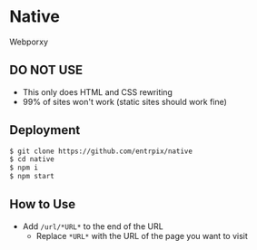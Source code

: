 # Native
Webporxy

## DO NOT USE
- This only does HTML and CSS rewriting
- 99% of sites won't work (static sites should work fine)

## Deployment
```sh
$ git clone https://github.com/entrpix/native
$ cd native
$ npm i 
$ npm start
```

## How to Use
- Add `/url/*URL*` to the end of the URL
  - Replace `*URL*` with the URL of the page you want to visit

